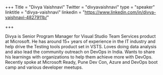 +++
Title = "Divya Vaishnavi"
Twitter = "divyavaishnavi"
type = "speaker"
linktitle = "divya-vaishnavi"
linkedin = "https://www.linkedin.com/in/divya-vaishnavi-4827911b/"

+++

Divya is Senior Program Manager for Visual Studio Team Services product at Microsoft. He has around 15+ years of experience in the IT industry and help drive the Testing tools product set in VSTS. Loves doing data analysis and also lead the community outreach on DevOps in India. Wants to share his learnings with organizations to help them achieve more with DevOps.  Recently spoke at Microsoft Ready, Pune Dev Con, Azure and DevOps boot camp and various developer meetups.

